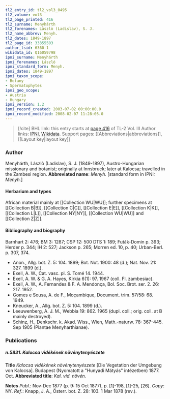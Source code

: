 ```yaml
---
tl2_entry_id: tl2_vol3_0495
tl2_volume: vol3
tl2_page_printed: 416
tl2_surname: Menyhárth
tl2_forenames: Lászlò (Ladislav), S. J.
tl2_name_abbrev: Menyh.
tl2_dates: 1849-1897
tl2_page_id: 33355503
author_lsid: 6360-1
wikidata_id: Q16059798
ipni_surname: Menyhárth
ipni_forenames: László
ipni_standard_form: Menyh.
ipni_dates: 1849-1897
ipni_taxon_scope: 
- Botany
- Spermatophytes
ipni_geo_scope: 
- Austria
- Hungary
ipni_version: 1.2
ipni_record_created: 2003-07-02 00:00:00.0
ipni_record_modified: 2008-02-07 11:28:05.0
---
```


> [!cite] BHL link: this entry starts at [page 416](https://www.biodiversitylibrary.org/page/33355503) of TL-2 Vol. III
> Author links: [IPNI](https://www.ipni.org/a/6360-1), [Wikidata](https://www.wikidata.org/wiki/Q16059798). Support pages: [[Abbreviations|abbreviations]], [[Layout key|layout key]]

### Author

Menyhárth, Lászlò (Ladislav), S. J. (1849-1897), Austro-Hungarian missionary and botanist; originally at Innsbruck; later at Kalocsa; travelled in the Zambesi region. 
**Abbreviated name**: *Menyh.* \[standard form in IPNI: *Menyh.*\]

#### Herbarium and types

African material mainly at [[Collection WU|WU]]; further specimens at [[Collection B|B]], [[Collection C|C]], [[Collection E|E]], [[Collection K|K]], [[Collection L|L]], [[Collection NY|NY]], [[Collection WU|WU]] and [[Collection Z|Z]].

#### Bibliography and biography

Barnhart 2: 476; BM 3: 1287; CSP 12: 500 DTS 1: 189; Futák-Domin p. 393; Herder p. 344; IH 2: 527; Jackson p. 265; Morren ed. 10, p. 40; Urban-Berl. p. 307, 374.
- Anon., Allg. bot. Z. 5: 104. 1899; Bot. Not. 1900: 48 (d.); Nat. Nov. 21: 327. 1899 (d.).
- Exell, A. W., Cat. vasc. pl. S. Tomé 14. 1944.
- Exell, A. W. & G. A. Hayes, Kirkia 6(1): 97. 1967 (coll. Fl. zambesiac).
- Exell, A. W., A. Fernandes & F. A. Mendonça, Bol. Soc. Brot. ser. 2. 26: 217. 1952.
- Gomes e Sousa, A. de F., Moçambique, Document. trim. 57/58: 68. 1949.
- Kneucker, A., Allg. bot. Z. 5: 104. 1899 (d.).
- Leeuwenberg, A. J. M., Webbia 19: 862. 1965 (dupl. coll.; orig. coll. at B mainly destroyed).
- Schinz, H., Denkschr. k. Akad. Wiss., Wien, Math.-naturw. 78: 367-445. Sep 1905 (Plantae Menyharthianae).

### Publications

##### n.5831. Kalocsa vidékének növénytenyészete

**Title**
*Kalocsa vidékének növénytenyészete* \[Die Vegetation der Umgebung von Kalocsa\]. Budapest (Nyomatott a "Hunyadi Mátyás" intézetben) 1877. Oct.
**Abbreviated title**: *Kal. vid. növén.*

**Notes**
*Publ*.: Nov-Dec 1877 (p. 9: 15 Oct 1877), p. \[1\]-198, \[1\]-25, \[26\]. *Copy*: NY.
*Ref*.: Knapp, J. A., Österr. bot. Z. 28: 103. 1 Mar 1878 (rev.).

